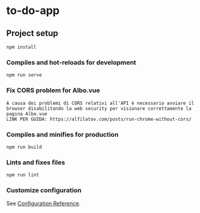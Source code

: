 # to-do-app

## Project setup
```
npm install
```

### Compiles and hot-reloads for development
```
npm run serve
```

### Fix CORS problem for Albo.vue
```
A causa dei problemi di CORS relativi all'API è necessario avviare il browser disabilitando la web security per visionare correttamente la pagina Albo.vue
LINK PER GUIDA: https://alfilatov.com/posts/run-chrome-without-cors/
```

### Compiles and minifies for production
```
npm run build
```

### Lints and fixes files
```
npm run lint
```

### Customize configuration
See [Configuration Reference](https://cli.vuejs.org/config/).
